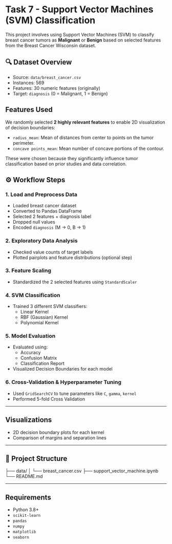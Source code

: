 # Task 7 - Support Vector Machines (SVM) Classification

This project involves using Support Vector Machines (SVM) to classify breast cancer tumors as **Malignant** or **Benign** based on selected features from the Breast Cancer Wisconsin dataset.

## 🔍 Dataset Overview

- Source: `data/breast_cancer.csv`
- Instances: 569
- Features: 30 numeric features (originally)
- Target: `diagnosis` (0 = Malignant, 1 = Benign)

## Features Used

We randomly selected **2 highly relevant features** to enable 2D visualization of decision boundaries:

- `radius_mean`: Mean of distances from center to points on the tumor perimeter.
- `concave points_mean`: Mean number of concave portions of the contour.

These were chosen because they significantly influence tumor classification based on prior studies and data correlation.

## ⚙️ Workflow Steps

### 1. Load and Preprocess Data
- Loaded breast cancer dataset
- Converted to Pandas DataFrame
- Selected 2 features + diagnosis label
- Dropped null values
- Encoded `diagnosis` (M → 0, B → 1)

### 2. Exploratory Data Analysis
- Checked value counts of target labels
- Plotted pairplots and feature distributions (optional step)

### 3. Feature Scaling
- Standardized the 2 selected features using `StandardScaler`

### 4. SVM Classification
- Trained 3 different SVM classifiers:
  - Linear Kernel
  - RBF (Gaussian) Kernel
  - Polynomial Kernel

### 5. Model Evaluation
- Evaluated using:
  - Accuracy
  - Confusion Matrix
  - Classification Report
- Visualized Decision Boundaries for each model

### 6. Cross-Validation & Hyperparameter Tuning
- Used `GridSearchCV` to tune parameters like `C`, `gamma`, `kernel`
- Performed 5-fold Cross Validation

---

## Visualizations

- 2D decision boundary plots for each kernel
- Comparison of margins and separation lines

---

## 📂 Project Structure

├── data/
│ └── breast_cancer.csv
├── support_vector_machine.ipynb
└── README.md  


---

## Requirements

- Python 3.8+
- `scikit-learn`
- `pandas`
- `numpy`
- `matplotlib`
- `seaborn`  
